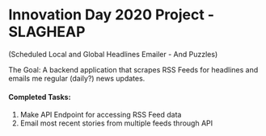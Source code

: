 # Innovation Day 2020 Project - SLAGHEAP
(Scheduled Local and Global Headlines Emailer - And Puzzles)

The Goal: A backend application that scrapes RSS Feeds for headlines and emails me regular (daily?) news updates.

<h4>Completed Tasks:</h4>
<ol>
<li>Make API Endpoint for accessing RSS Feed data</li>
<li>Email most recent stories from multiple feeds through API</li>
</ol>
